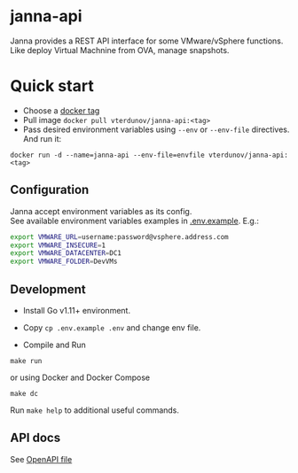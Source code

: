 # janna-api
Janna provides a REST API interface for some VMware/vSphere functions. Like deploy Virtual Machnine from OVA, manage snapshots.

# Quick start
- Choose a [docker tag](https://hub.docker.com/r/vterdunov/janna-api/tags/)
- Pull image `docker pull vterdunov/janna-api:<tag>`
- Pass desired environment variables using `--env` or `--env-file` directives. And run it:  
```
docker run -d --name=janna-api --env-file=envfile vterdunov/janna-api:<tag>
```

## Configuration
Janna accept environment variables as its config.  
See available environment variables examples in [.env.example](https://github.com/vterdunov/janna-api/blob/master/config/.env.example). E.g.:
```bash
export VMWARE_URL=username:password@vsphere.address.com
export VMWARE_INSECURE=1
export VMWARE_DATACENTER=DC1
export VMWARE_FOLDER=DevVMs
```

## Development
- Install Go v1.11+ environment.
- Copy `cp .env.example .env` and change env file.

- Compile and Run
```
make run
```
or using Docker and Docker Compose
```
make dc
```

Run `make help` to additional useful commands.

## API docs
See [OpenAPI file](https://github.com/vterdunov/janna-api/blob/master/api/openapi.yaml)
